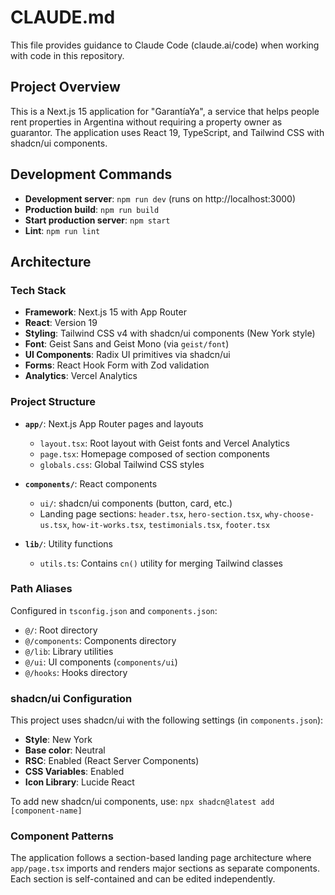 # CLAUDE.md

This file provides guidance to Claude Code (claude.ai/code) when working with code in this repository.

## Project Overview

This is a Next.js 15 application for "GarantíaYa", a service that helps people rent properties in Argentina without requiring a property owner as guarantor. The application uses React 19, TypeScript, and Tailwind CSS with shadcn/ui components.

## Development Commands

- **Development server**: `npm run dev` (runs on http://localhost:3000)
- **Production build**: `npm run build`
- **Start production server**: `npm start`
- **Lint**: `npm run lint`

## Architecture

### Tech Stack
- **Framework**: Next.js 15 with App Router
- **React**: Version 19
- **Styling**: Tailwind CSS v4 with shadcn/ui components (New York style)
- **Font**: Geist Sans and Geist Mono (via `geist/font`)
- **UI Components**: Radix UI primitives via shadcn/ui
- **Forms**: React Hook Form with Zod validation
- **Analytics**: Vercel Analytics

### Project Structure

- **`app/`**: Next.js App Router pages and layouts
  - `layout.tsx`: Root layout with Geist fonts and Vercel Analytics
  - `page.tsx`: Homepage composed of section components
  - `globals.css`: Global Tailwind CSS styles

- **`components/`**: React components
  - `ui/`: shadcn/ui components (button, card, etc.)
  - Landing page sections: `header.tsx`, `hero-section.tsx`, `why-choose-us.tsx`, `how-it-works.tsx`, `testimonials.tsx`, `footer.tsx`

- **`lib/`**: Utility functions
  - `utils.ts`: Contains `cn()` utility for merging Tailwind classes

### Path Aliases

Configured in `tsconfig.json` and `components.json`:
- `@/`: Root directory
- `@/components`: Components directory
- `@/lib`: Library utilities
- `@/ui`: UI components (`components/ui`)
- `@/hooks`: Hooks directory

### shadcn/ui Configuration

This project uses shadcn/ui with the following settings (in `components.json`):
- **Style**: New York
- **Base color**: Neutral
- **RSC**: Enabled (React Server Components)
- **CSS Variables**: Enabled
- **Icon Library**: Lucide React

To add new shadcn/ui components, use: `npx shadcn@latest add [component-name]`

### Component Patterns

The application follows a section-based landing page architecture where `app/page.tsx` imports and renders major sections as separate components. Each section is self-contained and can be edited independently.
